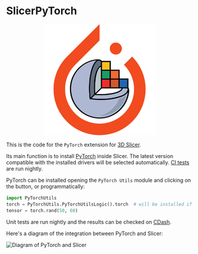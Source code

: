 # SlicerPyTorch

<p align="center">
  <img src="https://raw.githubusercontent.com/fepegar/SlicerPyTorch/master/PyTorch.png" alt="SlicerPyTorch logo" width=300>
</p>

This is the code for the `PyTorch` extension for [3D Slicer](https://www.slicer.org/).

Its main function is to install [PyTorch](https://pytorch.org/) inside Slicer.
The latest version compatible with the installed drivers will be selected automatically.
[CI tests](https://slicer.cdash.org/index.php?project=SlicerPreview&filtercount=1&showfilters=1&field1=buildname&compare1=63&value1=PyTorch) are run nightly.

PyTorch can be installed opening the `PyTorch Utils` module and clicking on the button, or programmatically:

```python
import PyTorchUtils
torch = PyTorchUtils.PyTorchUtilsLogic().torch  # will be installed if necessary
tensor = torch.rand(50, 60)
```


Unit tests are run nightly and the results can be checked on [CDash](https://slicer.cdash.org/index.php?project=SlicerPreview&filtercount=1&showfilters=1&field1=buildname&compare1=63&value1=PyTorch).

Here's a diagram of the integration between PyTorch and Slicer:

![Diagram of PyTorch and Slicer](https://raw.githubusercontent.com/NA-MIC/ProjectWeek/master/PW35_2021_Virtual/Projects/PyTorchIntegration/diagram.svg)

